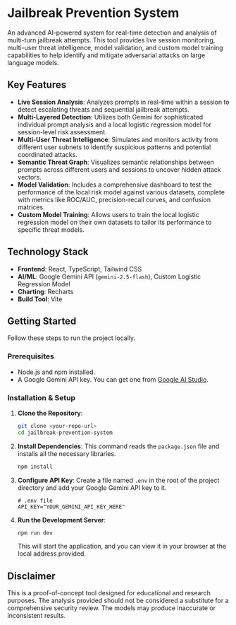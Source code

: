 # Jailbreak Prevention System

An advanced AI-powered system for real-time detection and analysis of multi-turn jailbreak attempts. This tool provides live session monitoring, multi-user threat intelligence, model validation, and custom model training capabilities to help identify and mitigate adversarial attacks on large language models.

## Key Features

- **Live Session Analysis**: Analyzes prompts in real-time within a session to detect escalating threats and sequential jailbreak attempts.
- **Multi-Layered Detection**: Utilizes both Gemini for sophisticated individual prompt analysis and a local logistic regression model for session-level risk assessment.
- **Multi-User Threat Intelligence**: Simulates and monitors activity from different user subnets to identify suspicious patterns and potential coordinated attacks.
- **Semantic Threat Graph**: Visualizes semantic relationships between prompts across different users and sessions to uncover hidden attack vectors.
- **Model Validation**: Includes a comprehensive dashboard to test the performance of the local risk model against various datasets, complete with metrics like ROC/AUC, precision-recall curves, and confusion matrices.
- **Custom Model Training**: Allows users to train the local logistic regression model on their own datasets to tailor its performance to specific threat models.

## Technology Stack

- **Frontend**: React, TypeScript, Tailwind CSS
- **AI/ML**: Google Gemini API (`gemini-2.5-flash`), Custom Logistic Regression Model
- **Charting**: Recharts
- **Build Tool**: Vite

## Getting Started

Follow these steps to run the project locally.

### Prerequisites

- Node.js and npm installed.
- A Google Gemini API key. You can get one from [Google AI Studio](https://ai.studio.google.com/app/apikey).

### Installation & Setup

1.  **Clone the Repository**:
    ```bash
    git clone <your-repo-url>
    cd jailbreak-prevention-system
    ```

2.  **Install Dependencies**:
    This command reads the `package.json` file and installs all the necessary libraries.
    ```bash
    npm install
    ```

3.  **Configure API Key**:
    Create a file named `.env` in the root of the project directory and add your Google Gemini API key to it.
    ```
    # .env file
    API_KEY="YOUR_GEMINI_API_KEY_HERE"
    ```

4.  **Run the Development Server**:
    ```bash
    npm run dev
    ```
    This will start the application, and you can view it in your browser at the local address provided.


## Disclaimer

This is a proof-of-concept tool designed for educational and research purposes. The analysis provided should not be considered a substitute for a comprehensive security review. The models may produce inaccurate or inconsistent results.